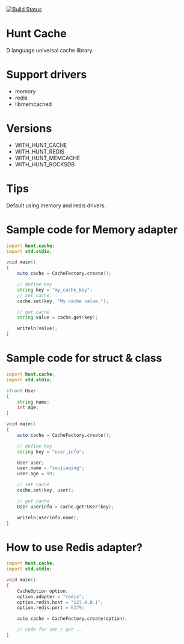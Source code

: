 [![Build Status](https://travis-ci.org/huntlabs/hunt-cache.svg?branch=master)](https://travis-ci.org/huntlabs/hunt-cache)
# Hunt Cache
D language universal cache library.

# Support drivers
 * memory
 * redis
 * libmemcached

 # Versions
 * WITH_HUNT_CACHE
 * WITH_HUNT_REDIS
 * WITH_HUNT_MEMCACHE
 * WITH_HUNT_ROCKSDB

# Tips
Default using memory and redis drivers.

# Sample code for Memory adapter
```D
import hunt.cache;
import std.stdio;

void main()
{
    auto cache = CacheFectory.create();

    // define key
    string key = "my_cache_key";
    // set cache
    cache.set(key, "My cache value.");

    // get cache
    string value = cache.get(key);

    writeln(value);
}
```

# Sample code for struct & class
```D
import hunt.cache;
import std.stdio;

struct User
{
    string name;
    int age;
}

void main()
{
    auto cache = CacheFectory.create();

    // define key
    string key = "user_info";

    User user;
    user.name = "zoujiaqing";
    user.age = 99;

    // set cache
    cache.set(key, user);

    // get cache
    User userinfo = cache.get!User(key);

    writeln(userinfo.name);
}

```

# How to use Redis adapter?
```D
import hunt.cache;
import std.stdio;

void main()
{
    CacheOption option;
    option.adapter = "redis";
    option.redis.host = "127.0.0.1";
    option.redis.port = 6379;

    auto cache = CacheFectory.create(option);

    // code for set / get ..
}

```
